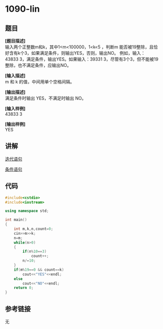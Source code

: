 # 1090-lin
## 题目  
**[题目描述]**  
输入两个正整数m和k，其中1<m<100000，1<k<5 ，判断m 能否被19整除，且恰好含有k个3，如果满足条件，则输出YES，否则，输出NO。 例如，输入：43833 3，满足条件，输出YES。如果输入：39331 3，尽管有3个3，但不能被19整除，也不满足条件，应输出NO。  

**[输入描述]**   
m 和 k 的值，中间用单个空格间隔。  

**[输出描述]**  
满足条件时输出 YES，不满足时输出 NO。  

**[输入样例]**  
43833 3  

**[输出样例]**  
YES  

## 讲解  
[迭代语句]([1])  

[条件语句]([2])  

## 代码  

```cpp
#include<cstdio>
#include<iostream>

using namespace std;

int main()
{
	int m,k,n,count=0;
	cin>>m>>k;
	n=m;
	while(n>0)
	{
		if(n%10==3)
			count++;
		n/=10;
	}
	if(m%19==0 && count==k)
		cout<<"YES"<<endl;
	else
		cout<<"NO"<<endl;
	return 0;
}
```

## 参考链接  
无  
